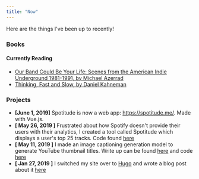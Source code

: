 ```yaml
---
title: "Now"
---
```


Here are the things I've been up to recently!

### Books

#### Currently Reading
* [Our Band Could Be Your Life: Scenes from the American Indie Underground 1981-1991, by Michael Azerrad](https://www.amazon.com/dp/0316787531/ref=cm_sw_em_r_mt_dp_U_JkHyCbX5MYAPG)
* [Thinking, Fast and Slow, by Daniel Kahneman](https://www.amazon.com/dp/0374533555/ref=cm_sw_em_r_mt_dp_U_siHyCbTJAZ0YB)

### Projects

* **[June 1, 2019]** Spotitude is now a web app: https://spotitude.me/. Made with Vue.js.
* **[ May 26, 2019 ]** Frustrated about how Spotify doesn't provide their users with their analytics, I created a tool called Spotitude which displays a user's top 25 tracks. Code found [here](https://github.com/dtcrout/spotitude)
* **[ May 11, 2019 ]** I made an image captioning generation model to generate YouTube thumbnail titles. Write up can be found [here](/post/generating-youtube-titles-using-image-captioning/) and code [here](https://github.com/dtcrout/yt-title-generator)
* **[ Jan 27, 2019 ]** I switched my site over to [Hugo](https://gohugo.io/) and wrote a blog post about it [here](/post/building-a-site-using-hugo)
